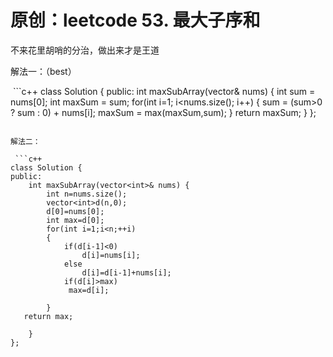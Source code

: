 # 原创：leetcode 53. 最大子序和

不来花里胡哨的分治，做出来才是王道

解法一：（best）

 ```c++
class Solution {
public:
    int maxSubArray(vector<int>& nums) {
        int sum = nums[0];
        int maxSum = sum;
        for(int i=1; i<nums.size(); i++)
        {
            sum = (sum>0 ? sum : 0) + nums[i];
            maxSum = max(maxSum,sum);
        }
        return maxSum;
    }
};
```

解法二：

 ```c++
class Solution {
public:
    int maxSubArray(vector<int>& nums) {
        int n=nums.size();
        vector<int>d(n,0);
        d[0]=nums[0];
        int max=d[0];
        for(int i=1;i<n;++i)
        {
            if(d[i-1]<0)
                d[i]=nums[i];
            else
                d[i]=d[i-1]+nums[i];
            if(d[i]>max)
             max=d[i];
            
        }
   return max;
        
    }
};
```


